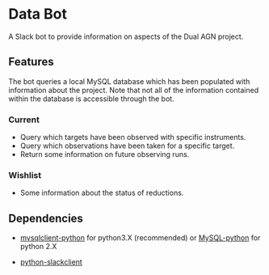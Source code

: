 # Data Bot

A Slack bot to provide information on aspects of the Dual AGN project.

## Features

The bot queries a local MySQL database which has been populated with information about the project.
Note that not all of the information contained within the database is accessible through the bot.

### Current

- Query which targets have been observed with specific instruments.
- Query which observations have been taken for a specific target.
- Return some information on future observing runs.

### Wishlist

- Some information about the status of reductions.

## Dependencies

* [mysqlclient-python](https://github.com/PyMySQL/mysqlclient-python) for python3.X (recommended) or [MySQL-python](https://pypi.python.org/pypi/MySQL-python/) for python 2.X
- [python-slackclient](https://github.com/slackhq/python-slackclient)
